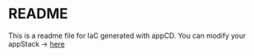 # README
This is a readme file for IaC generated with appCD.
You can modify your appStack -> [here](http://cloud.stackgen.com/appstacks/427b8ce1-fbd2-4d74-8a99-1c0ef4cb0c1c)
